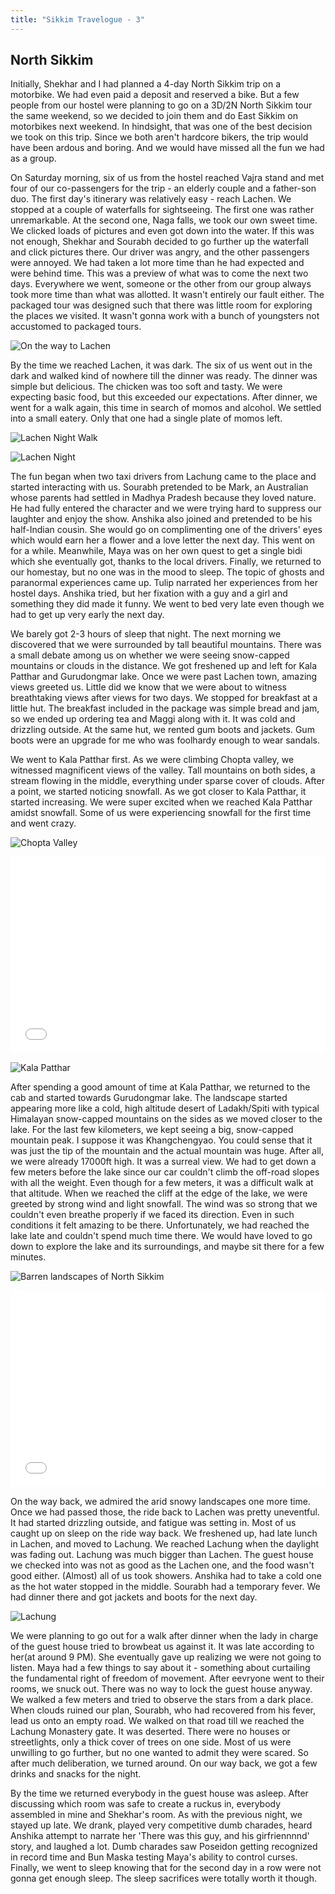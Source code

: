 ```yaml
---
title: "Sikkim Travelogue - 3"
---
```


## North Sikkim

Initially, Shekhar and I had planned a 4-day North Sikkim trip on a motorbike. We had even paid a deposit and reserved a bike. But a few people from our hostel were planning to go on a 3D/2N North Sikkim tour the same weekend, so we decided to join them and do East Sikkim on motorbikes next weekend. In hindsight, that was one of the best decision we took on this trip. Since we both aren't hardcore bikers, the trip would have been ardous and boring. And we would have missed all the fun we had as a group.

On Saturday morning, six of us from the hostel reached Vajra stand and met four of our co-passengers for the trip - an elderly couple and a father-son duo. The first day's itinerary was relatively easy -  reach Lachen. We stopped at a couple of waterfalls for sightseeing. The first one was rather unremarkable. At the second one, Naga falls, we took our own sweet time. We clicked loads of pictures and even got down into the water. If this was not enough, Shekhar and Sourabh decided to go further up the waterfall and click pictures there. Our driver was angry, and the other passengers were annoyed. We had taken a lot more time than he had expected and were behind time. This was a preview of what was to come the next two days. Everywhere we went, someone or the other from our group always took more time than what was allotted. It wasn't entirely our fault either. The packaged tour was designed such that there was little room for exploring the places we visited. It wasn't gonna work with a bunch of youngsters not accustomed to packaged tours. 

![On the way to Lachen](/assets/images/posts/sikkim-travelogue/on-the-way-to-lachen.jpg)

By the time we reached Lachen, it was dark. The six of us went out in the dark and walked kind of nowhere till the dinner was ready. The dinner was simple but delicious. The chicken was too soft and tasty. We were expecting basic food, but this exceeded our expectations. After dinner, we went for a walk again, this time in search of momos and alcohol. We settled into a small eatery. Only that one had a single plate of momos left.

![Lachen Night Walk](/assets/images/posts/sikkim-travelogue/lachen-night-walk.jpg)

![Lachen Night](/assets/images/posts/sikkim-travelogue/lachen-night.jpg)

The fun began when two taxi drivers from Lachung came to the place and started interacting with us. Sourabh pretended to be Mark, an Australian whose parents had settled in Madhya Pradesh because they loved nature. He had fully entered the character and we were trying hard to suppress our laughter and enjoy the show. Anshika also joined and pretended to be his half-Indian cousin. She would go on complimenting one of the drivers' eyes which would earn her a flower and a love letter the next day. This went on for a while. Meanwhile, Maya was on her own quest to get a single bidi which she eventually got, thanks to the local drivers. Finally, we returned to our homestay, but no one was in the mood to sleep. The topic of ghosts and paranormal experiences came up. Tulip narrated her experiences from her hostel days. Anshika tried, but her fixation with a guy and a girl and something they did made it funny. We went to bed very late even though we had to get up very early the next day.

We barely got 2-3 hours of sleep that night. The next morning we discovered that we were surrounded by tall beautiful mountains. There was a small debate among us on whether we were seeing snow-capped mountains or clouds in the distance. We got freshened up and left for Kala Patthar and Gurudongmar lake. Once we were past Lachen town, amazing views greeted us. Little did we know that we were about to witness breathtaking views after views for two days. We stopped for breakfast at a little hut. The breakfast included in the package was simple bread and jam, so we ended up ordering tea and Maggi along with it. It was cold and drizzling outside. At the same hut, we rented gum boots and jackets. Gum boots were an upgrade for me who was foolhardy enough to wear sandals.

We went to Kala Patthar first. As we were climbing Chopta valley, we witnessed magnificent views of the valley. Tall mountains on both sides, a stream flowing in the middle, everything under sparse cover of clouds. After a point, we started noticing snowfall. As we got closer to Kala Patthar, it started increasing. We were super excited when we reached Kala Patthar amidst snowfall. Some of us were experiencing snowfall for the first time and went crazy. 

![Chopta Valley](/assets/images/posts/sikkim-travelogue/chopta-valley.jpg)

<iframe width="100%" height="315" src="//www.youtube.com/embed/q_EK4Lq4glQ" frameborder="0" allowfullscreen></iframe>

![Kala Patthar](/assets/images/posts/sikkim-travelogue/kala-patthar.jpg)

After spending a good amount of time at Kala Patthar, we returned to the cab and started towards Gurudongmar lake. The landscape started appearing more like a cold, high altitude desert of Ladakh/Spiti with typical Himalayan snow-capped mountains on the sides as we moved closer to the lake. For the last few kilometers, we kept seeing a big, snow-capped mountain peak. I suppose it was Khangchengyao. You could sense that it was just the tip of the mountain and the actual mountain was huge. After all, we were already 17000ft high. It was a surreal view. We had to get down a few meters before the lake since our car couldn't climb the off-road slopes with all the weight. Even though for a few meters, it was a difficult walk at that altitude. When we reached the cliff at the edge of the lake, we were greeted by strong wind and light snowfall. The wind was so strong that we couldn't even breathe properly if we faced its direction. Even in such conditions it felt amazing to be there. Unfortunately, we had reached the lake late and couldn't spend much time there. We would have loved to go down to  explore the lake and its surroundings, and maybe sit there for a few minutes.

![Barren landscapes of North Sikkim](/assets/images/posts/sikkim-travelogue/barren-north-sikkim.jpg)

<iframe width="100%" height="315" src="//www.youtube.com/embed/Kp4fx9Cs_5U" frameborder="0" allowfullscreen></iframe>

On the way back, we admired the arid snowy landscapes one more time. Once we had passed those, the ride back to Lachen was pretty uneventful. It had started drizzling outside, and fatigue was setting in. Most of us caught up on sleep on the ride way back. We freshened up, had late lunch in Lachen, and moved to Lachung. We reached Lachung when the daylight was fading out. Lachung was much bigger than Lachen. The guest house we checked into was not as good as the Lachen one, and the food wasn't good either. (Almost) all of us took showers. Anshika had to take a cold one as the hot water stopped in the middle. Sourabh had a temporary fever. We had dinner there and got jackets and boots for the next day.

![Lachung](/assets/images/posts/sikkim-travelogue/lachung.jpg)

We were planning to go out for a walk after dinner when the lady in charge of the guest house tried to browbeat us against it. It was late according to her(at around 9 PM). She eventually gave up realizing we were not going to listen. Maya had a few things to say about it - something about curtailing the fundamental right of freedom of movement. After eevryone went to their rooms, we snuck out. There was no way to lock the guest house anyway. We walked a few meters and tried to observe the stars from a dark place. When clouds ruined our plan, Sourabh, who had recovered from his fever, lead us onto an empty road. We walked on that road till we reached the Lachung Monastery gate. It was deserted. There were no houses or streetlights, only a thick cover of trees on one side. Most of us were unwilling to go further, but no one wanted to admit they were scared. So after much deliberation, we turned around. On our way back, we got a few drinks and snacks for the night.

By the time we returned everybody in the guest house was asleep. After discussing which room was safe to create a ruckus in, everybody assembled in mine and Shekhar's room. As with the previous night, we stayed up late. We drank, played very competitive dumb charades, heard Anshika attempt to narrate her 'There was this guy, and his girfriennnnd' story, and laughed a lot. Dumb charades saw Poseidon getting recognized in record time and Bun Maska testing Maya's ability to control curses. Finally, we went to sleep knowing that for the second day in a row were not gonna get enough sleep. The sleep sacrifices were totally worth it though. 
